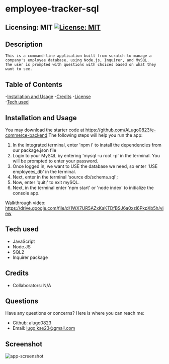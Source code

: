 # employee-tracker-sql
  
  ## Licensing: MIT [![License: MIT](https://img.shields.io/badge/License-MIT-yellow.svg)](https://opensource.org/licenses/MIT)

  ## Description
    This is a command-line application built from scratch to manage a company's employee database, using Node.js, Inquirer, and MySQL.
    The user is prompted with questions with choices based on what they want to see. 


  ## Table of Contents
  
  -[Installation and Usage](#installation)
  -[Credits](#credits)
  -[License](#license)  
  -[Tech used](#tech-used)

  ## Installation and Usage
  You may download the starter code at https://github.com/ALugo0823/e-commerce-backend 
  The following steps will help you run the app:
  1. In the integrated terminal, enter 'npm i' to install the dependencies from our package.json file
  2. Login to your MySQL by entering 'mysql -u root -p' in the terminal. You will be prompted to enter your password.
  3. Once logged in, we want to USE the database we need, so enter 'USE employees_db' in the terminal.
  3. Next, enter in the terminal 'source db/schema.sql'; 
  4. Now, enter 'quit;' to exit mySQL.
  5. Next, in the terminal enter 'npm start' or 'node index' to initialize the console app.

  Walkthrough video: 
  https://drive.google.com/file/d/1WX7UR5AZxKaKTDfBSJ6a0xzl6PkpXb5h/view

  ## Tech used
  * JavaScript
  * Node.JS
  * SQL2
  * Inquirer package

  ## Credits
  
  - Collaborators: N/A


  ## Questions
  Have any questions or concerns? Here is where you can reach me:
  - Github: alugo0823
  - Email: lugo.kse23@gmail.com
  
  ## Screenshot
  ![app-screenshot](assets/ecommerce-backend-screenshot.png)